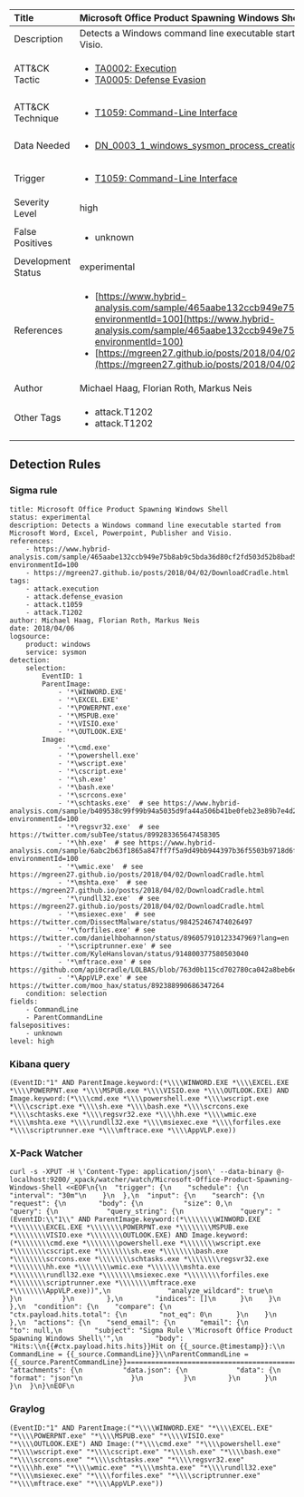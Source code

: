 | Title                | Microsoft Office Product Spawning Windows Shell                                                                                                                                                 |
|:---------------------|:------------------------------------------------------------------------------------------------------------------------------------------------------------|
| Description          | Detects a Windows command line executable started from Microsoft Word, Excel, Powerpoint, Publisher and Visio.                                                                                                                                           |
| ATT&amp;CK Tactic    | <ul><li>[TA0002: Execution](https://attack.mitre.org/tactics/TA0002)</li><li>[TA0005: Defense Evasion](https://attack.mitre.org/tactics/TA0005)</li></ul>  |
| ATT&amp;CK Technique | <ul><li>[T1059: Command-Line Interface](https://attack.mitre.org/techniques/T1059)</li></ul>                             |
| Data Needed          | <ul><li>[DN_0003_1_windows_sysmon_process_creation](../Data_Needed/DN_0003_1_windows_sysmon_process_creation.md)</li></ul>                                                         |
| Trigger              | <ul><li>[T1059: Command-Line Interface](../Triggers/T1059.md)</li></ul>  |
| Severity Level       | high                                                                                                                                                 |
| False Positives      | <ul><li>unknown</li></ul>                                                                  |
| Development Status   | experimental                                                                                                                                                |
| References           | <ul><li>[https://www.hybrid-analysis.com/sample/465aabe132ccb949e75b8ab9c5bda36d80cf2fd503d52b8bad54e295f28bbc21?environmentId=100](https://www.hybrid-analysis.com/sample/465aabe132ccb949e75b8ab9c5bda36d80cf2fd503d52b8bad54e295f28bbc21?environmentId=100)</li><li>[https://mgreen27.github.io/posts/2018/04/02/DownloadCradle.html](https://mgreen27.github.io/posts/2018/04/02/DownloadCradle.html)</li></ul>                                                          |
| Author               | Michael Haag, Florian Roth, Markus Neis                                                                                                                                                |
| Other Tags           | <ul><li>attack.T1202</li><li>attack.T1202</li></ul> | 

## Detection Rules

### Sigma rule

```
title: Microsoft Office Product Spawning Windows Shell
status: experimental
description: Detects a Windows command line executable started from Microsoft Word, Excel, Powerpoint, Publisher and Visio.
references:
    - https://www.hybrid-analysis.com/sample/465aabe132ccb949e75b8ab9c5bda36d80cf2fd503d52b8bad54e295f28bbc21?environmentId=100
    - https://mgreen27.github.io/posts/2018/04/02/DownloadCradle.html
tags:
    - attack.execution
    - attack.defense_evasion
    - attack.t1059
    - attack.T1202
author: Michael Haag, Florian Roth, Markus Neis
date: 2018/04/06
logsource:
    product: windows
    service: sysmon
detection:
    selection:
        EventID: 1
        ParentImage:
            - '*\WINWORD.EXE'
            - '*\EXCEL.EXE'
            - '*\POWERPNT.exe'
            - '*\MSPUB.exe'
            - '*\VISIO.exe'
            - '*\OUTLOOK.EXE'
        Image:
            - '*\cmd.exe'
            - '*\powershell.exe'
            - '*\wscript.exe'
            - '*\cscript.exe'
            - '*\sh.exe'
            - '*\bash.exe'
            - '*\scrcons.exe'
            - '*\schtasks.exe'  # see https://www.hybrid-analysis.com/sample/b409538c99f99b94a5035d9fa44a506b41be0feb23e89b7e4d272ba791aa6002?environmentId=100
            - '*\regsvr32.exe'  # see https://twitter.com/subTee/status/899283365647458305
            - '*\hh.exe'  # see https://www.hybrid-analysis.com/sample/6abc2b63f1865a847ff7f5a9d49bb944397b36f5503b9718d6f91f93d60f7cd7?environmentId=100
            - '*\wmic.exe'  # see https://mgreen27.github.io/posts/2018/04/02/DownloadCradle.html
            - '*\mshta.exe'  # see https://mgreen27.github.io/posts/2018/04/02/DownloadCradle.html
            - '*\rundll32.exe'  # see https://mgreen27.github.io/posts/2018/04/02/DownloadCradle.html
            - '*\msiexec.exe'  # see https://twitter.com/DissectMalware/status/984252467474026497
            - '*\forfiles.exe' # see https://twitter.com/danielhbohannon/status/896057910123347969?lang=en
            - '*\scriptrunner.exe' # see https://twitter.com/KyleHanslovan/status/914800377580503040
            - '*\mftrace.exe' # see https://github.com/api0cradle/LOLBAS/blob/763d0b115cd702780ca042a8beb6ee684ef7823f/OtherMSBinaries/Mftrace.md
            - '*\AppVLP.exe' # see https://twitter.com/moo_hax/status/892388990686347264
    condition: selection
fields:
    - CommandLine
    - ParentCommandLine
falsepositives:
    - unknown
level: high

```





### Kibana query

```
(EventID:"1" AND ParentImage.keyword:(*\\\\WINWORD.EXE *\\\\EXCEL.EXE *\\\\POWERPNT.exe *\\\\MSPUB.exe *\\\\VISIO.exe *\\\\OUTLOOK.EXE) AND Image.keyword:(*\\\\cmd.exe *\\\\powershell.exe *\\\\wscript.exe *\\\\cscript.exe *\\\\sh.exe *\\\\bash.exe *\\\\scrcons.exe *\\\\schtasks.exe *\\\\regsvr32.exe *\\\\hh.exe *\\\\wmic.exe *\\\\mshta.exe *\\\\rundll32.exe *\\\\msiexec.exe *\\\\forfiles.exe *\\\\scriptrunner.exe *\\\\mftrace.exe *\\\\AppVLP.exe))
```





### X-Pack Watcher

```
curl -s -XPUT -H \'Content-Type: application/json\' --data-binary @- localhost:9200/_xpack/watcher/watch/Microsoft-Office-Product-Spawning-Windows-Shell <<EOF\n{\n  "trigger": {\n    "schedule": {\n      "interval": "30m"\n    }\n  },\n  "input": {\n    "search": {\n      "request": {\n        "body": {\n          "size": 0,\n          "query": {\n            "query_string": {\n              "query": "(EventID:\\"1\\" AND ParentImage.keyword:(*\\\\\\\\WINWORD.EXE *\\\\\\\\EXCEL.EXE *\\\\\\\\POWERPNT.exe *\\\\\\\\MSPUB.exe *\\\\\\\\VISIO.exe *\\\\\\\\OUTLOOK.EXE) AND Image.keyword:(*\\\\\\\\cmd.exe *\\\\\\\\powershell.exe *\\\\\\\\wscript.exe *\\\\\\\\cscript.exe *\\\\\\\\sh.exe *\\\\\\\\bash.exe *\\\\\\\\scrcons.exe *\\\\\\\\schtasks.exe *\\\\\\\\regsvr32.exe *\\\\\\\\hh.exe *\\\\\\\\wmic.exe *\\\\\\\\mshta.exe *\\\\\\\\rundll32.exe *\\\\\\\\msiexec.exe *\\\\\\\\forfiles.exe *\\\\\\\\scriptrunner.exe *\\\\\\\\mftrace.exe *\\\\\\\\AppVLP.exe))",\n              "analyze_wildcard": true\n            }\n          }\n        },\n        "indices": []\n      }\n    }\n  },\n  "condition": {\n    "compare": {\n      "ctx.payload.hits.total": {\n        "not_eq": 0\n      }\n    }\n  },\n  "actions": {\n    "send_email": {\n      "email": {\n        "to": null,\n        "subject": "Sigma Rule \'Microsoft Office Product Spawning Windows Shell\'",\n        "body": "Hits:\\n{{#ctx.payload.hits.hits}}Hit on {{_source.@timestamp}}:\\n      CommandLine = {{_source.CommandLine}}\\nParentCommandLine = {{_source.ParentCommandLine}}================================================================================\\n{{/ctx.payload.hits.hits}}",\n        "attachments": {\n          "data.json": {\n            "data": {\n              "format": "json"\n            }\n          }\n        }\n      }\n    }\n  }\n}\nEOF\n
```





### Graylog

```
(EventID:"1" AND ParentImage:("*\\\\WINWORD.EXE" "*\\\\EXCEL.EXE" "*\\\\POWERPNT.exe" "*\\\\MSPUB.exe" "*\\\\VISIO.exe" "*\\\\OUTLOOK.EXE") AND Image:("*\\\\cmd.exe" "*\\\\powershell.exe" "*\\\\wscript.exe" "*\\\\cscript.exe" "*\\\\sh.exe" "*\\\\bash.exe" "*\\\\scrcons.exe" "*\\\\schtasks.exe" "*\\\\regsvr32.exe" "*\\\\hh.exe" "*\\\\wmic.exe" "*\\\\mshta.exe" "*\\\\rundll32.exe" "*\\\\msiexec.exe" "*\\\\forfiles.exe" "*\\\\scriptrunner.exe" "*\\\\mftrace.exe" "*\\\\AppVLP.exe"))
```

